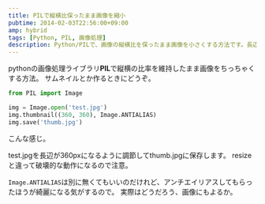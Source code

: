 ```yaml
---
title: PILで縦横比保ったまま画像を縮小
pubtime: 2014-02-03T22:56:00+09:00
amp: hybrid
tags: [Python, PIL, 画像処理]
description: Python/PILで、画像の縦横比を保ったまま画像を小さくする方法です。長辺を指定の長さに合せてくれるます。
---
```


pythonの画像処理ライブラリ**PIL**で縦横の比率を維持したまま画像をちっちゃくする方法。
サムネイルとか作るときにどうぞ。

``` python
from PIL import Image

img = Image.open('test.jpg')
img.thumbnail((360, 360), Image.ANTIALIAS)
img.save('thumb.jpg')
```
こんな感じ。

test.jpgを長辺が360pxになるように調節してthumb.jpgに保存します。
resizeと違って破壊的な動作になるので注意。

`Image.ANTIALIAS`は別に無くてもいいのだけれど、アンチエイリアスしてもらったほうが綺麗になる気がするので。
実際はどうだろう、画像にもよるか。
